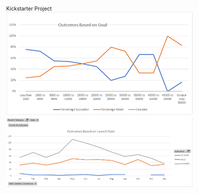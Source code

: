 Kickstarter Project
![](Resources/Outcomes_vs_Goals.png)
![](Resources/Theater_Outcomes_vs_Launch.png)

